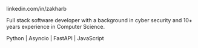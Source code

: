 linkedin.com/in/zakharb

Full stack software developer with a background in cyber security and 10+ years experience in Computer Science.

Python | Asyncio | FastAPI | JavaScript
